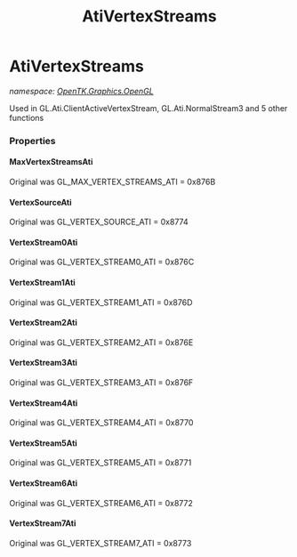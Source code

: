 ﻿---
title: AtiVertexStreams
---

# AtiVertexStreams
_namespace: [OpenTK.Graphics.OpenGL](N-OpenTK.Graphics.OpenGL.html)_

Used in GL.Ati.ClientActiveVertexStream, GL.Ati.NormalStream3 and 5 other functions



### Properties

#### MaxVertexStreamsAti
Original was GL_MAX_VERTEX_STREAMS_ATI = 0x876B
#### VertexSourceAti
Original was GL_VERTEX_SOURCE_ATI = 0x8774
#### VertexStream0Ati
Original was GL_VERTEX_STREAM0_ATI = 0x876C
#### VertexStream1Ati
Original was GL_VERTEX_STREAM1_ATI = 0x876D
#### VertexStream2Ati
Original was GL_VERTEX_STREAM2_ATI = 0x876E
#### VertexStream3Ati
Original was GL_VERTEX_STREAM3_ATI = 0x876F
#### VertexStream4Ati
Original was GL_VERTEX_STREAM4_ATI = 0x8770
#### VertexStream5Ati
Original was GL_VERTEX_STREAM5_ATI = 0x8771
#### VertexStream6Ati
Original was GL_VERTEX_STREAM6_ATI = 0x8772
#### VertexStream7Ati
Original was GL_VERTEX_STREAM7_ATI = 0x8773


